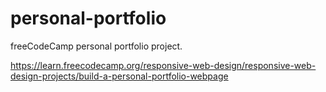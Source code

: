 # personal-portfolio

freeCodeCamp personal portfolio project.

<https://learn.freecodecamp.org/responsive-web-design/responsive-web-design-projects/build-a-personal-portfolio-webpage>
